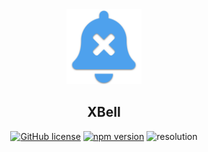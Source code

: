 <div align="center">
  <img
    height="120"
    width="120"
    alt="xbell"
    src="https://raw.githubusercontent.com/x-bell/xbell-assets/main/logo/xbell-full.svg"
  />
<h2>XBell</h2>

[![GitHub license](https://img.shields.io/badge/license-MIT-blue.svg)](https://github.com/x-bell/xbell/blob/main/LICENSE)
[![npm version](https://img.shields.io/npm/v/xbell.svg?color=73a5e9)](https://www.npmjs.com/package/xbell)
![resolution](https://isitmaintained.com/badge/resolution/x-bell/xbell.svg?style=for-the-badge)
</div>


